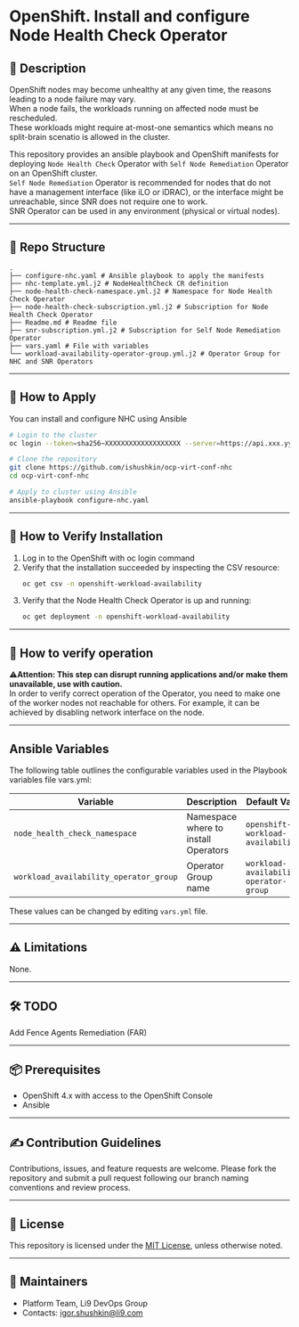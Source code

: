 # OpenShift. Install and configure Node Health Check Operator

## 📖 Description

OpenShift nodes may become unhealthy at any given time, the reasons leading to a node failure may vary.  
When a node fails, the workloads running on affected node must be rescheduled.  
These workloads might require at-most-one semantics which means no split-brain scenatio is allowed in the cluster.  
  
This repository provides an ansible playbook and OpenShift manifests for deploying `Node Health Check` Operator with `Self Node Remediation` Operator on an OpenShift cluster.  
`Self Node Remediation` Operator is recommended for nodes that do not have a management interface (like iLO or iDRAC), or the interface might be unreachable, since SNR does not require one to work.  
SNR Operator can be used in any environment (physical or virtual nodes).  

---

## 📁 Repo Structure

```
.
├── configure-nhc.yaml # Ansible playbook to apply the manifests
├── nhc-template.yml.j2 # NodeHealthCheck CR definition
├── node-health-check-namespace.yml.j2 # Namespace for Node Health Check Operator
├── node-health-check-subscription.yml.j2 # Subscription for Node Health Check Operator
├── Readme.md # Readme file
├── snr-subscription.yml.j2 # Subscription for Self Node Remediation Operator
├── vars.yaml # File with variables
└── workload-availability-operator-group.yml.j2 # Operator Group for NHC and SNR Operators
```

---

## 🚀 How to Apply

You can install and configure NHC using Ansible

```bash
# Login to the cluster
oc login --token=sha256~XXXXXXXXXXXXXXXXXXX --server=https://api.xxx.yyy.zzz.com:6443

# Clone the repository
git clone https://github.com/ishushkin/ocp-virt-conf-nhc
cd ocp-virt-conf-nhc

# Apply to cluster using Ansible
ansible-playbook configure-nhc.yaml
```
---

## 👀 How to Verify Installation

1. Log in to the OpenShift with oc login command
2. Verify that the installation succeeded by inspecting the CSV resource:
   ```bash
   oc get csv -n openshift-workload-availability
   ```
3. Verify that the Node Health Check Operator is up and running:
   ```bash
   oc get deployment -n openshift-workload-availability
   ```

---

## 👀 How to verify operation

⚠️**Attention: This step can disrupt running applications and/or make them unavailable, use with caution.**  
In order to verify correct operation of the Operator, you need to make one of the worker nodes not reachable for others.
For example, it can be achieved by disabling network interface on the node.

---

## Ansible Variables

The following table outlines the configurable variables used in the Playbook variables file vars.yml:

| Variable         | Description                                 | Default Value       |
|------------------|---------------------------------------------|---------------------|
| `node_health_check_namespace`  | Namespace where to install Operators              | `openshift-workload-availability`         |
| `workload_availability_operator_group`          | Operator Group name                    | `workload-availability-operator-group`         |

These values can be changed by editing `vars.yml` file.

---

## ⚠️ Limitations

None.

---

## 🛠️ TODO

Add Fence Agents Remediation (FAR)

---

## 📦 Prerequisites

- OpenShift 4.x with access to the OpenShift Console
- Ansible

---

## ✍️ Contribution Guidelines

Contributions, issues, and feature requests are welcome. Please fork the repository and submit a pull request following our branch naming conventions and review process.

---

## 📄 License

This repository is licensed under the [MIT License](LICENSE), unless otherwise noted.

---

## 👥 Maintainers

- Platform Team, Li9 DevOps Group
- Contacts: igor.shushkin@li9.com
